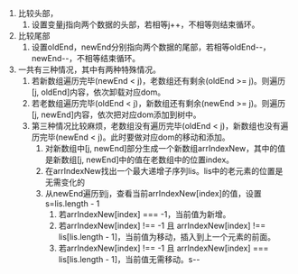 
1. 比较头部，
   1. 设置变量j指向两个数据的头部，若相等j++，不相等则结束循环。
2. 比较尾部
   1. 设置oldEnd，newEnd分别指向两个数据的尾部，若相等oldEnd--，newEnd--，不相等结束循环。
3. 一共有三种情况，其中有两种特殊情况。
   1. 若新数组遍历完毕(newEnd < j)，老数组还有剩余(oldEnd >= j)。则遍历[j, oldEnd]内容，依次卸载对应dom。
   2. 若老数组遍历完毕(oldEnd < j)，新数组还有剩余(newEnd >= j)。则遍历[j, newEnd]内容，依次把对应dom添加到树中。
   3. 第三种情况比较麻烦，老数组没有遍历完毕(oldEnd < j)，新数组也没有遍历完毕(newEnd < j)。此时要做对应dom的移动和添加。
      1. 对新数组中[j, newEnd]部分生成一个新数组arrIndexNew，其中的值是新数组[j, newEnd]中的值在老数组中的位置index。
      2. 在arrIndexNew找出一个最大递增子序列lis。lis中的老元素的位置是无需变化的
      3. 从newEnd遍历到j，查看当前arrIndexNew[index]的值，设置s=lis.length - 1
         1. 若arrIndexNew[index] === -1，当前值为新增。
         2. 若arrIndexNew[index] !== -1 且 arrIndexNew[index] !== lis[lis.length - 1]，当前值为移动，插入到上一个元素的前面。 
         3. 若arrIndexNew[index] !== -1 且 arrIndexNew[index] === lis[lis.length - 1]，当前值无需移动。s--